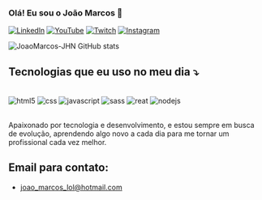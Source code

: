 ### Olá! Eu sou o João Marcos 👋

[![Linkedln](https://img.shields.io/badge/LinkedIn-0077B5?style=for-the-badge&logo=linkedin&logoColor=white)](https://www.linkedin.com/in/jo%C3%A3o-marcos-ribeiro-088580347/)
[![YouTube](https://img.shields.io/badge/YouTube-FF0000?style=for-the-badge&logo=youtube&logoColor=white)](https://www.youtube.com/@SlendderGamer/)
[![Twitch](https://img.shields.io/badge/Twitch-9146FF?style=for-the-badge&logo=twitch&logoColor=white)](https://www.twitch.tv/johnzeras)
[![Instagram](https://img.shields.io/badge/Instagram-E4405F?style=for-the-badge&logo=instagram&logoColor=white)](https://www.instagram.com/johnbrebad)

![JoaoMarcos-JHN GitHub stats](https://github-readme-stats.vercel.app/api?username=JoaoMarcos-JHN&show_icons=true&theme=radical)

## Tecnologias que eu uso no meu dia ⤵️

<div style="display: inline_block"> </br>
   <img align="center" alt="html5" src="https://img.shields.io/badge/HTML-239120?style=for-the-badge&logo=html5&logoColor=white" />
   <img align="center" alt="css" src="https://img.shields.io/badge/CSS-239120?&style=for-the-badge&logo=css3&logoColor=white" /> 
   <img align="center" alt="javascript" src="https://img.shields.io/badge/JavaScript-F7DF1E?style=for-the-badge&logo=javascript&logoColor=black" /> 
   <img align="center" alt="sass" src="https://img.shields.io/badge/Sass-CC6699?style=for-the-badge&logo=sass&logoColor=white" />
   <img align="center" alt="reat" src="https://img.shields.io/badge/React-20232A?style=for-the-badge&logo=react&logoColor=61DAFB" />
   <img align="center" alt="nodejs" src="https://img.shields.io/badge/Node.js-43853D?style=for-the-badge&logo=node.js&logoColor=white" /> 
</div> </br>

Apaixonado por tecnologia e desenvolvimento, e estou sempre em busca de evolução, aprendendo algo novo a cada dia para me tornar um profissional cada vez melhor.

## Email para contato:
- joao_marcos_lol@hotmail.com
